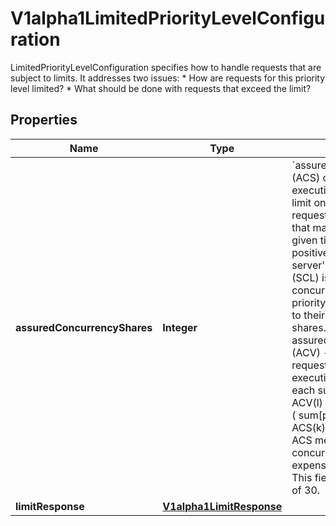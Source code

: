 

# V1alpha1LimitedPriorityLevelConfiguration

LimitedPriorityLevelConfiguration specifies how to handle requests that are subject to limits. It addresses two issues:  * How are requests for this priority level limited?  * What should be done with requests that exceed the limit?
## Properties

Name | Type | Description | Notes
------------ | ------------- | ------------- | -------------
**assuredConcurrencyShares** | **Integer** | &#x60;assuredConcurrencyShares&#x60; (ACS) configures the execution limit, which is a limit on the number of requests of this priority level that may be exeucting at a given time.  ACS must be a positive number. The server&#39;s concurrency limit (SCL) is divided among the concurrency-controlled priority levels in proportion to their assured concurrency shares. This produces the assured concurrency value (ACV) --- the number of requests that may be executing at a time --- for each such priority level:              ACV(l) &#x3D; ceil( SCL * ACS(l) / ( sum[priority levels k] ACS(k) ) )  bigger numbers of ACS mean more reserved concurrent requests (at the expense of every other PL). This field has a default value of 30. |  [optional]
**limitResponse** | [**V1alpha1LimitResponse**](V1alpha1LimitResponse.md) |  |  [optional]



